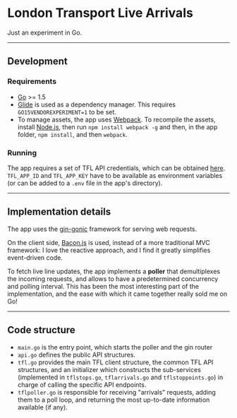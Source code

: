 # London Transport Live Arrivals

Just an experiment in Go.

----
## Development
### Requirements
* [Go](https://golang.org) >= 1.5
* [Glide](https://github.com/Masterminds/glide) is used as a dependency manager. This requires ``GO15VENDOREXPERIMENT=1`` to be set.
* To manage assets, the app uses [Webpack](http://webpack.github.io). To recompile the assets, install [Node.js](https://nodejs.org), then run ``npm install webpack -g`` and then, in the app folder, ``npm install``, and then ``webpack``.

### Running

The app requires a set of TFL API credentials, which can be obtained [here](https://api-portal.tfl.gov.uk/). ``TFL_APP_ID`` and ``TFL_APP_KEY`` have to be available as environment variables (or can be added to a ``.env`` file in the app's directory).

----
## Implementation details

The app uses the [gin-gonic](https://gin-gonic.github.io/gin/) framework for serving web requests.

On the client side, [Bacon.js](http://baconjs.github.io) is used, instead of a more traditional MVC framework: I love the reactive approach, and I find it greatly simplifies event-driven code.

To fetch live line updates, the app implements a **poller** that demultiplexes the incoming requests, and allows to have a predetermined concurrency and polling interval. This has been the most interesting part of the implementation, and the ease with which it came together really sold me on Go!

----
## Code structure

* ``main.go`` is the entry point, which starts the poller and the gin router
* ``api.go`` defines the public API structures.
* ``tfl.go`` provides the main TFL client structure, the common TFL API structures, and an initializer which constructs the sub-services (implemented in ``tflstops.go``, ``tflarrivals.go`` and ``tflstoppoints.go``) in charge of calling the specific API endpoints.
* ``tflpoller.go`` is responsible for receiving "arrivals" requests, adding them to a poll loop, and returning the most up-to-date information available (if any).

